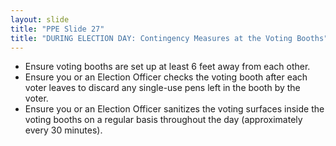 ```yaml
---
layout: slide
title: "PPE Slide 27"
title: "DURING ELECTION DAY: Contingency Measures at the Voting Booths"
---
```


- Ensure voting booths are set up at least 6 feet away from each other.
- Ensure you or an Election Officer checks the voting booth after each voter leaves to discard any single-use pens left in the booth by the voter.
- Ensure you or an Election Officer sanitizes the voting surfaces inside the voting booths on a regular basis throughout the day (approximately every 30 minutes).
